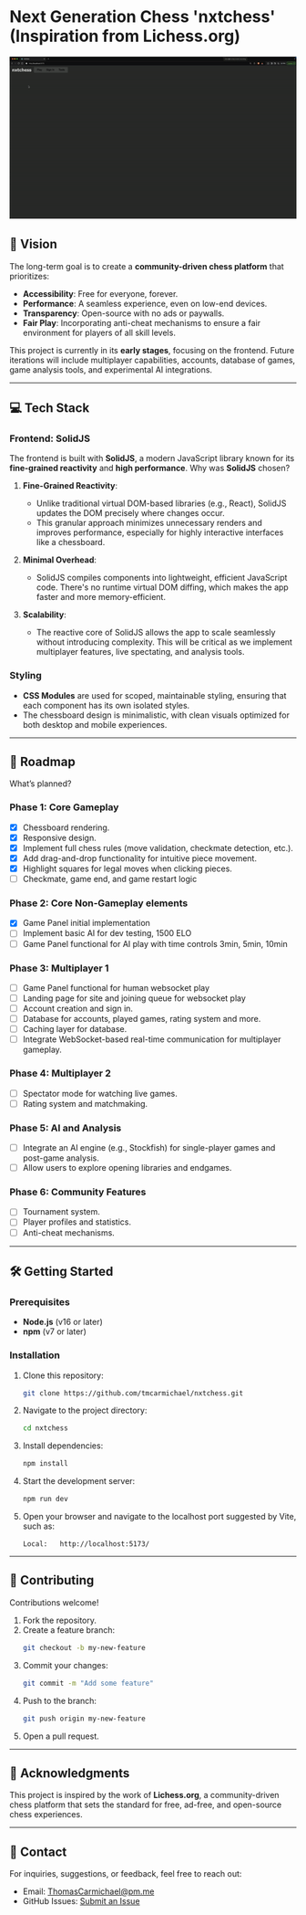 # Next Generation Chess 'nxtchess' (Inspiration from Lichess.org)

![Chessboard Demo](public/assets/early-demo.gif)

## 🚀 Vision

The long-term goal is to create a **community-driven chess platform** that prioritizes:

- **Accessibility**: Free for everyone, forever.
- **Performance**: A seamless experience, even on low-end devices.
- **Transparency**: Open-source with no ads or paywalls.
- **Fair Play**: Incorporating anti-cheat mechanisms to ensure a fair environment for players of all skill levels.

This project is currently in its **early stages**, focusing on the frontend. Future iterations will include multiplayer capabilities, accounts, database of games, game analysis tools, and experimental AI integrations.

---

## 💻 Tech Stack

### Frontend: **SolidJS**

The frontend is built with **SolidJS**, a modern JavaScript library known for its **fine-grained reactivity** and **high performance**. Why was **SolidJS** chosen?

1. **Fine-Grained Reactivity**:

   - Unlike traditional virtual DOM-based libraries (e.g., React), SolidJS updates the DOM precisely where changes occur.
   - This granular approach minimizes unnecessary renders and improves performance, especially for highly interactive interfaces like a chessboard.

2. **Minimal Overhead**:

   - SolidJS compiles components into lightweight, efficient JavaScript code. There's no runtime virtual DOM diffing, which makes the app faster and more memory-efficient.

3. **Scalability**:

   - The reactive core of SolidJS allows the app to scale seamlessly without introducing complexity. This will be critical as we implement multiplayer features, live spectating, and analysis tools.

### Styling

- **CSS Modules** are used for scoped, maintainable styling, ensuring that each component has its own isolated styles.
- The chessboard design is minimalistic, with clean visuals optimized for both desktop and mobile experiences.

---

## 📜 Roadmap

What’s planned?

### Phase 1: Core Gameplay

- [x] Chessboard rendering.
- [x] Responsive design.
- [x] Implement full chess rules (move validation, checkmate detection, etc.).
- [x] Add drag-and-drop functionality for intuitive piece movement.
- [x] Highlight squares for legal moves when clicking pieces.
- [ ] Checkmate, game end, and game restart logic

### Phase 2: Core Non-Gameplay elements

- [x] Game Panel initial implementation
- [ ] Implement basic AI for dev testing, 1500 ELO
- [ ] Game Panel functional for AI play with time controls 3min, 5min, 10min

### Phase 3: Multiplayer 1

- [ ] Game Panel functional for human websocket play
- [ ] Landing page for site and joining queue for websocket play
- [ ] Account creation and sign in.
- [ ] Database for accounts, played games, rating system and more.
- [ ] Caching layer for database.
- [ ] Integrate WebSocket-based real-time communication for multiplayer gameplay.

### Phase 4: Multiplayer 2

- [ ] Spectator mode for watching live games.
- [ ] Rating system and matchmaking.

### Phase 5: AI and Analysis

- [ ] Integrate an AI engine (e.g., Stockfish) for single-player games and post-game analysis.
- [ ] Allow users to explore opening libraries and endgames.

### Phase 6: Community Features

- [ ] Tournament system.
- [ ] Player profiles and statistics.
- [ ] Anti-cheat mechanisms.

---

## 🛠️ Getting Started

### Prerequisites

- **Node.js** (v16 or later)
- **npm** (v7 or later)

### Installation

1. Clone this repository:
   ```bash
   git clone https://github.com/tmcarmichael/nxtchess.git
   ```
2. Navigate to the project directory:
   ```bash
   cd nxtchess
   ```
3. Install dependencies:
   ```bash
   npm install
   ```
4. Start the development server:
   ```bash
   npm run dev
   ```
5. Open your browser and navigate to the localhost port suggested by Vite, such as:
   ```
   Local:   http://localhost:5173/
   ```

---

## 🤝 Contributing

Contributions welcome!

1. Fork the repository.
2. Create a feature branch:
   ```bash
   git checkout -b my-new-feature
   ```
3. Commit your changes:
   ```bash
   git commit -m "Add some feature"
   ```
4. Push to the branch:
   ```bash
   git push origin my-new-feature
   ```
5. Open a pull request.

---

## 🌟 Acknowledgments

This project is inspired by the work of **Lichess.org**, a community-driven chess platform that sets the standard for free, ad-free, and open-source chess experiences.

---

## 📧 Contact

For inquiries, suggestions, or feedback, feel free to reach out:

- Email: ThomasCarmichael@pm.me
- GitHub Issues: [Submit an Issue](https://github.com/tmcarmichael/nxtchess/issues)

